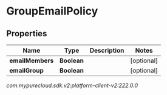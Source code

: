 # GroupEmailPolicy


## Properties

| Name | Type | Description | Notes |
| ------------ | ------------- | ------------- | ------------- |
| **emailMembers** | **Boolean** |  |  [optional] |
| **emailGroup** | **Boolean** |  |  [optional] |




_com.mypurecloud.sdk.v2:platform-client-v2:222.0.0_
